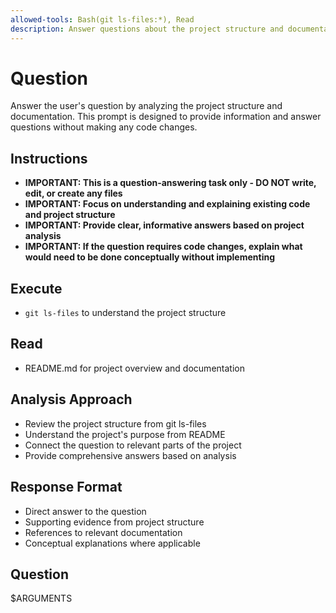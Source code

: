```yaml
---
allowed-tools: Bash(git ls-files:*), Read
description: Answer questions about the project structure and documentation without coding
---
```


# Question

Answer the user's question by analyzing the project structure and documentation. This prompt is designed to provide information and answer questions without making any code changes.

## Instructions

- **IMPORTANT: This is a question-answering task only - DO NOT write, edit, or create any files**
- **IMPORTANT: Focus on understanding and explaining existing code and project structure**
- **IMPORTANT: Provide clear, informative answers based on project analysis**
- **IMPORTANT: If the question requires code changes, explain what would need to be done conceptually without implementing**

## Execute

- `git ls-files` to understand the project structure

## Read

- README.md for project overview and documentation

## Analysis Approach

- Review the project structure from git ls-files
- Understand the project's purpose from README
- Connect the question to relevant parts of the project
- Provide comprehensive answers based on analysis

## Response Format

- Direct answer to the question
- Supporting evidence from project structure
- References to relevant documentation
- Conceptual explanations where applicable

## Question

$ARGUMENTS
